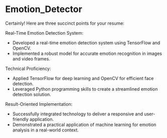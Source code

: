 # Emotion_Detector
Certainly! Here are three succinct points for your resume:

Real-Time Emotion Detection System:
   - Developed a real-time emotion detection system using TensorFlow and OpenCV.
   - Implemented a robust model for accurate emotion recognition in images and video frames.

Technical Proficiency:
   - Applied TensorFlow for deep learning and OpenCV for efficient face detection.
   - Leveraged Python programming skills to create a streamlined emotion detection solution.

Result-Oriented Implementation:
   - Successfully integrated technology to deliver a responsive and user-friendly application.
   - Demonstrated a practical application of machine learning for emotion analysis in a real-world context.
